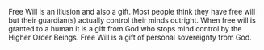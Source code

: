 Free Will is an illusion and also a gift. Most people think they have free will but their guardian(s) actually control their minds outright. When free will is granted to a human it is a gift from God who stops mind control by the Higher Order Beings. Free Will is a gift of personal sovereignty from God.
